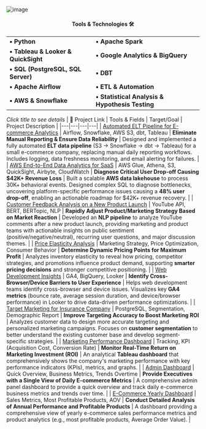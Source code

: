 ![image](https://github.com/AtilaKzlts/ELT-Pipeline/blob/main/assets/Atilla-Portf.png)

<div align="center">
  <h4>Tools & Technologies 🛠 </h4>
  <table>
    <tr>
      <td><b>▪ Python</b></td>
      <td><b>▪ Apache Spark </b></td>
    </tr>
    <tr>
      <td><b>▪ Tableau & Looker & QuickSight</b></td>
      <td><b>▪ Google Analytics & BigQuery</b></td>
    </tr>
    <tr>
      <td><b>▪ SQL (PostgreSQL, SQL Server) </b></td>
      <td><b>▪ DBT</b></td>
    </tr>
    <tr>
      <td><b>▪ Apache Airflow</b></td>
      <td><b>▪ ETL & Automation</b></td>
    </tr>
    <tr>
      <td><b>▪ AWS & Snowflake </b></td>
      <td><b>▪ Statistical Analysis & Hypothesis Testing</b></td>
    </tr>
  </table>
</div>


*Click title to see details*
| 🔗 Project Link | Tools & Fields | Target/Goal | Project Description |
|---|---|---|---|
| [Automated ELT Pipeline for E-commerce Analytics](https://github.com/AtilaKzlts/ELT-Pipeline) | Airflow, Snowflake, AWS S3, dbt, Tableau | **Eliminate Manual Reporting & Ensure Data Reliability** | Designed and implemented a fully automated **ELT data pipeline** (S3 $\rightarrow$ Snowflake $\rightarrow$ dbt $\rightarrow$ Tableau) for a small e-commerce company, replacing manual daily reporting workflows. Includes logging, data freshness monitoring, and email alerting for failures. |
| [AWS End-to-End Data Analytics for SaaS](https://github.com/AtilaKzlts/SaaS/tree/main) | AWS Glue, Athena, S3, QuickSight, Airbyte, CloudWatch | **Diagnose Critical User Drop-off Causing \$42K+ Revenue Loss** | Built a scalable **AWS data lakehouse** to process 30K+ behavioral events. Designed complex SQL to diagnose bottlenecks, uncovering platform-specific performance issues causing a **48% user drop-off**, enabling an actionable roadmap for \$42K+ revenue recovery. |
| [Customer Feedback Analysis on a New Product Launch](https://github.com/AtilaKzlts/Youtube-Sentiment-Topic) | YouTube API, BERT, BERTopic, NLP | **Rapidly Adjust Product/Marketing Strategy Based on Market Reaction** | Developed an **NLP pipeline** to analyze YouTube comments after a new product launch, providing marketing and product teams with actionable insights on public sentiment (positive/negative/neutral), recurring user questions, and major discussion themes. |
| [Price Elasticity Analysis](https://github.com/AtilaKzlts/Inventory-Price-Elasticity-Analysis/tree/main) | Marketing Strategy, Price Optimization, Consumer Behavior | **Determine Dynamic Pricing Points for Maximum Profit** | Analyzes inventory elasticity to reveal how pricing, competitor strategies, and promotions influence product demand, supporting **smarter pricing decisions** and stronger competitive positioning. |
| [Web Development Insights](https://github.com/AtilaKzlts/Device-and-Browser-Performance-Analysis) | GA4, BigQuery, Looker | **Identify Cross-Browser/Device Barriers to User Experience** | Helps web development teams identify cross-browser and device issues. Visualizes key **GA4 metrics** (bounce rate, average session duration, and device/browser performance) in Looker to drive data-driven performance optimizations. |
| [Target Marketing for Insurance Company](https://github.com/AtilaKzlts/Target-Marketing) | PostgreSQL, Segmentation, Demographic Report | **Improve Targeting Accuracy to Boost Marketing ROI** | Analyzes customer data to design more accurate targeting and personalized marketing campaigns. Focuses on **customer segmentation** to better understand the existing customer base and develop segment-specific strategies. |
| [Marketing Performance Dashboard](https://public.tableau.com/app/profile/atilla.kiziltas/viz/MarketingPerformance_17402349899520/Dashboard2) | Tracking, KPI (Acquisition Cost, Conversion Rate) | **Monitor Real-Time Return on Marketing Investment (ROI)** | An analytical **Tableau dashboard** that comprehensively shows the company's marketing performance with key performance indicators (KPIs), metrics, and graphs. |
| [Admin Dashboard](https://public.tableau.com/app/profile/atilla.kiziltas/viz/AdminDashboard-ELT/Dashboard1) | Quick Overview, Business Metrics, Trends Overtime | **Provide Executives with a Single View of Daily E-commerce Metrics** | A comprehensive admin panel dashboard to provide a quick overview and track daily e-commerce business metrics and trends over time. |
| [E-Commerce Yearly Dashboard](https://public.tableau.com/app/profile/atilla.kiziltas/viz/e-commerce_17078405040010/Dashboard1) | Sales Metrics, Most Profitable Products, AOV | **Conduct Detailed Analysis of Annual Performance and Profitable Products** | A dashboard providing a comprehensive view of yearly e-commerce sales performance metrics and product analytics (e.g., most profitable products, Average Order Value). |


